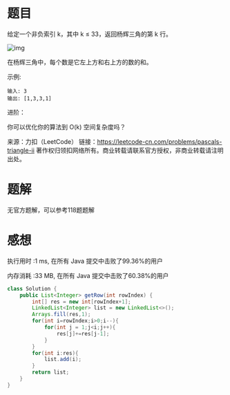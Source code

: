 # 题目

给定一个非负索引 k，其中 k ≤ 33，返回杨辉三角的第 k 行。

![img](https://upload.wikimedia.org/wikipedia/commons/0/0d/PascalTriangleAnimated2.gif)

在杨辉三角中，每个数是它左上方和右上方的数的和。

示例:
~~~
输入: 3
输出: [1,3,3,1]
~~~
进阶：

你可以优化你的算法到 O(k) 空间复杂度吗？

来源：力扣（LeetCode）
链接：https://leetcode-cn.com/problems/pascals-triangle-ii
著作权归领扣网络所有。商业转载请联系官方授权，非商业转载请注明出处。

# 题解

无官方题解，可以参考118题题解

# 感想

执行用时 :1 ms, 在所有 Java 提交中击败了99.36%的用户

内存消耗 :33 MB, 在所有 Java 提交中击败了60.38%的用户

~~~java
class Solution {
    public List<Integer> getRow(int rowIndex) {
        int[] res = new int[rowIndex+1];
        LinkedList<Integer> list = new LinkedList<>();
        Arrays.fill(res,1);
        for(int i=rowIndex;i>0;i--){
            for(int j = 1;j<i;j++){
                res[j]+=res[j-1];
            }
        }
        for(int i:res){
            list.add(i);
        }
        return list;
    }
}
~~~

